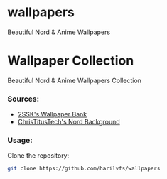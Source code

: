 # wallpapers
Beautiful Nord &amp; Anime Wallpapers

# Wallpaper Collection

Beautiful Nord & Anime Wallpapers Collection

### Sources:
- [2SSK's Wallpaper Bank](https://github.com/2SSK/Wallpaper-Bank)
- [ChrisTitusTech's Nord Background](https://github.com/christitustech/nord-background)

### Usage:
Clone the repository:
 ```bash
 git clone https://github.com/harilvfs/wallpapers
 ```
